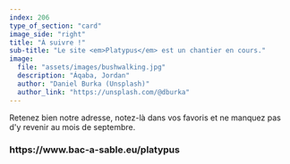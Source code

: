 ```yaml
---
index: 206
type_of_section: "card"
image_side: "right"
title: "À suivre !"
sub-title: "Le site <em>Platypus</em> est un chantier en cours."
image:
  file: "assets/images/bushwalking.jpg"
  description: "Áqaba, Jordan"
  author: "Daniel Burka (Unsplash)"
  author_link: "https://unsplash.com/@dburka"
---
```

  <p class="text-intro">Retenez bien notre adresse, notez-là dans vos favoris et ne manquez pas d'y revenir au mois de septembre.</p>
  <h3 class="anime zoomIn">https://www.bac-a-sable.eu/platypus</h3>
      